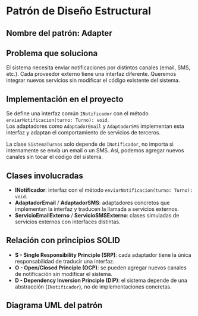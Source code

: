 # Patrón de Diseño Estructural

## Nombre del patrón: Adapter

## Problema que soluciona
El sistema necesita enviar notificaciones por distintos canales (email, SMS, etc.). Cada proveedor externo tiene una interfaz diferente. Queremos integrar nuevos servicios sin modificar el código existente del sistema.

## Implementación en el proyecto

Se define una interfaz común `INotificador` con el método `enviarNotificacion(turno: Turno): void`.  
Los adaptadores como `AdaptadorEmail` y `AdaptadorSMS` implementan esta interfaz y adaptan el comportamiento de servicios de terceros.

La clase `SistemaTurnos` solo depende de `INotificador`, no importa si internamente se envía un email o un SMS. Así, podemos agregar nuevos canales sin tocar el código del sistema.

## Clases involucradas

- **INotificador**: interfaz con el método `enviarNotificacion(turno: Turno): void`.
- **AdaptadorEmail** / **AdaptadorSMS**: adaptadores concretos que implementan la interfaz y traducen la llamada a servicios externos.
- **ServicioEmailExterno** / **ServicioSMSExterno**: clases simuladas de servicios externos con interfaces distintas.

## Relación con principios SOLID

- **S - Single Responsibility Principle (SRP)**: cada adaptador tiene la única responsabilidad de traducir una interfaz.
- **O - Open/Closed Principle (OCP)**: se pueden agregar nuevos canales de notificación sin modificar el sistema.
- **D - Dependency Inversion Principle (DIP)**: el sistema depende de una abstracción (`INotificador`), no de implementaciones concretas.

## Diagrama UML del patrón


